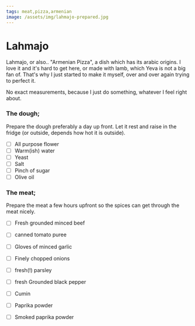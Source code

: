 ```yaml
---
tags: meat,pizza,armenian
image: /assets/img/lahmajo-prepared.jpg
---
```


# Lahmajo

Lahmajo, or also.. "Armenian Pizza", a dish which has its arabic origins. I love it and it's hard to get here, or made with lamb, which Yeva is not a big fan of. That's why I just started to make it myself, over and over again trying to perfect it. 

No exact measurements, because I just do something, whatever I feel right about.

### The dough;

Prepare the dough preferably a day up front. Let it rest and raise in the fridge (or outside, depends how hot it is outside).

- [ ] All purpose flower
- [ ] Warm(ish) water
- [ ] Yeast
- [ ] Salt
- [ ] Pinch of sugar
- [ ] Olive oil 

### The meat;

Prepare the meat a few hours upfront so the spices can get through the meat nicely.

- [ ] Fresh grounded minced beef
- [ ] canned tomato puree
- [ ] Gloves of minced garlic
- [ ] Finely chopped onions
- [ ] fresh(!) parsley
- [ ] fresh Grounded black pepper
- [ ] Cumin
- [ ] Paprika powder
- [ ] Smoked paprika powder


